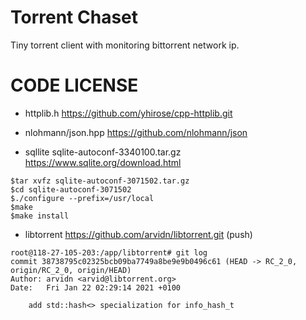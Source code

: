 # Torrent Chaset

Tiny torrent client with monitoring bittorrent network ip.


# CODE LICENSE

- httplib.h
  https://github.com/yhirose/cpp-httplib.git

- nlohmann/json.hpp
  https://github.com/nlohmann/json

- sqllite
sqlite-autoconf-3340100.tar.gz
https://www.sqlite.org/download.html
```
$tar xvfz sqlite-autoconf-3071502.tar.gz
$cd sqlite-autoconf-3071502
$./configure --prefix=/usr/local
$make
$make install
```

- libtorrent 
https://github.com/arvidn/libtorrent.git (push)
```
root@118-27-105-203:/app/libtorrent# git log
commit 38738795c02325bcb09ba7749a8be9e9b0496c61 (HEAD -> RC_2_0, origin/RC_2_0, origin/HEAD)
Author: arvidn <arvid@libtorrent.org>
Date:   Fri Jan 22 02:29:14 2021 +0100

    add std::hash<> specialization for info_hash_t
```